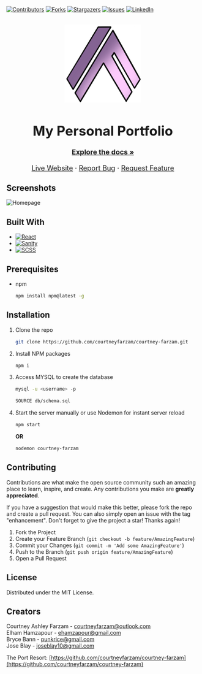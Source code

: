 <a name="readme-top"></a>


[![Contributors][contributors-shield]][contributors-url]
[![Forks][forks-shield]][forks-url]
[![Stargazers][stars-shield]][stars-url]
[![Issues][issues-shield]][issues-url]
[![LinkedIn][linkedin-shield]][linkedin-url]

<!-- PROJECT LOGO -->
<br />
<div align="center">
  <a href="https://github.com/courtneyfarzam/courtney-farzam">
    <img src="./src/assets/logo.png" alt="Logo" width="200" height="auto">
  </a>

<h1 style="font-size:35px;" align="center">My Personal Portfolio</h1>

  <p align="center" style="font-size:18px;">
    <a href="https://github.com/courtneyfarzam/courtney-farzam"><strong>Explore the docs »</strong></a>
    <br />
    <br />
    <a href="https://courtneyfarzam.netlify.app/" target="_blank" >Live Website</a>
        ·
    <a href="https://github.com/courtneyfarzam/courtney-farzam/issues">Report Bug</a>
    ·
    <a href="https://github.com/courtneyfarzam/courtney-farzam/issues">Request Feature</a>
  </p>
</div>

## Screenshots

![Homepage](./public/images/TPR-profile.png "Mockup")


<!-- ABOUT THE PROJECT -->

## Built With

- [![React][react.js]][react-url]
- [![Sanity][sanity]][sanity-url]
- [![SCSS][scss]][scss-url]

<!-- GETTING STARTED -->

## Prerequisites

- npm
  ```sh
  npm install npm@latest -g
  ```

## Installation

1. Clone the repo
   ```sh
   git clone https://github.com/courtneyfarzam/courtney-farzam.git
   ```
2. Install NPM packages
   ```sh
   npm i
   ```
3. Access MYSQL to create the database
   ```sh
   mysql -u <username> -p
   ```
   ```sh
   SOURCE db/schema.sql
   ```
<!-- 4. Access prepopulate data from seeds.<br>
 <i><b>Note:</b> the seed data is for visual reference only. You will not be able to sign in with this data due to the use of bcrypt.</i>
   ```sh
   npm run seed
   ``` -->
4. Start the server manually or use Nodemon for instant server reload
   ```sh
   npm start
   ```    
   <b>OR</b>    
   ```sh
   nodemon courtney-farzam
   ``` 


<!-- CONTRIBUTING -->

## Contributing

Contributions are what make the open source community such an amazing place to learn, inspire, and create. Any contributions you make are **greatly appreciated**.

If you have a suggestion that would make this better, please fork the repo and create a pull request. You can also simply open an issue with the tag "enhancement".
Don't forget to give the project a star! Thanks again!

1. Fork the Project
2. Create your Feature Branch (`git checkout -b feature/AmazingFeature`)
3. Commit your Changes (`git commit -m 'Add some AmazingFeature'`)
4. Push to the Branch (`git push origin feature/AmazingFeature`)
5. Open a Pull Request

<!-- LICENSE -->

## License

Distributed under the MIT License.

<!-- CONTACT -->

## Creators

Courtney Ashley Farzam - courtneyfarzam@outlook.com    
Elham Hamzapour - ehamzapour@gmail.com    
Bryce Bann - punkrice@gmail.com    
Jose Blay - joseblay10@gmail.com    

The Port Resort: [https://github.com/courtneyfarzam/courtney-farzam](https://github.com/courtneyfarzam/courtney-farzam)

<!-- ACKNOWLEDGMENTS -->

<!-- MARKDOWN LINKS & IMAGES -->
<!-- https://www.markdownguide.org/basic-syntax/#reference-style-links -->

[contributors-shield]: https://img.shields.io/github/contributors/courtneyfarzam/The-Port-Resort.svg?style=for-the-badge
[contributors-url]: https://github.com/courtneyfarzam/The-Port-Resort/graphs/contributors
[forks-shield]: https://img.shields.io/github/forks/courtneyfarzam/The-Port-Resort.svg?style=for-the-badge
[forks-url]: https://github.com/courtneyfarzam/The-Port-Resort/network/members
[stars-shield]: https://img.shields.io/github/stars/courtneyfarzam/The-Port-Resort.svg?style=for-the-badge
[stars-url]: https://github.com/courtneyfarzam/The-Port-Resort/stargazers
[issues-shield]: https://img.shields.io/github/issues/courtneyfarzam/The-Port-Resort.svg?style=for-the-badge
[issues-url]: https://github.com/courtneyfarzam/The-Port-Resort/issues
[license-shield]: https://img.shields.io/github/license/courtneyfarzam/The-Port-Resort.svg?style=for-the-badge
[license-url]: https://github.com/courtneyfarzam/The-Port-Resort/blob/main/LICENSE.txt
[linkedin-shield]: https://img.shields.io/badge/-LinkedIn-black.svg?style=for-the-badge&logo=linkedin&colorB=555
[linkedin-url]: https://linkedin.com/in/courtneyashleyfarzam
[product-screenshot]: images/screenshot.png
[node.js]: https://img.shields.io/badge/node.js-000000?style=for-the-badge&logo=nodedotjs&logoColor=white
[node-url]: https://nodejs.org/en/
[react.js]: https://img.shields.io/badge/React-20232A?style=for-the-badge&logo=react&logoColor=61DAFB
[react-url]: https://reactjs.org/
[vue.js]: https://img.shields.io/badge/Vue.js-35495E?style=for-the-badge&logo=vuedotjs&logoColor=4FC08D
[vue-url]: https://vuejs.org/
[angular.io]: https://img.shields.io/badge/Angular-DD0031?style=for-the-badge&logo=angular&logoColor=white
[angular-url]: https://angular.io/
[svelte.dev]: https://img.shields.io/badge/Svelte-4A4A55?style=for-the-badge&logo=svelte&logoColor=FF3E00
[svelte-url]: https://svelte.dev/
[laravel.com]: https://img.shields.io/badge/Laravel-FF2D20?style=for-the-badge&logo=laravel&logoColor=white
[laravel-url]: https://laravel.com
[bootstrap.com]: https://img.shields.io/badge/Bootstrap-2A52BE?style=for-the-badge&logo=bootstrap&logoColor=white
[bootstrap-url]: https://getbootstrap.com
[jquery.com]: https://img.shields.io/badge/jQuery-0769AD?style=for-the-badge&logo=jquery&logoColor=white
[jquery-url]: https://jquery.com
[sequelize]: https://img.shields.io/badge/sequelize-2FC21D?style=for-the-badge&logo=sequelize&logoColor=white
[sequelize-url]: https://sequelize.org/
[express]: https://img.shields.io/badge/express-563D7C?style=for-the-badge&logo=express&logoColor=white
[express-url]: https://expressjs.com/
[mysql]: https://img.shields.io/badge/mysql-DD0031?style=for-the-badge&logo=mysql&logoColor=white
[mysql-url]: https://www.mysql.com/
[handlebars]: https://img.shields.io/badge/Handlebars-ffffff?style=for-the-badge&logo=html&logoColor=black
[handlebars-url]: https://handlebarsjs.com/
[sanity]: https://img.shields.io/badge/sanity-ffffff?style=for-the-badge&logo=html&logoColor=black
[sanity-url]: https://www.sanity.io/
[scss]: https://img.shields.io/badge/Sass-C76494?style=for-the-badge&logo=sass&logoColor=white
[scss-url]: https://sass-lang.com/